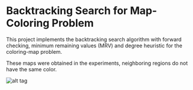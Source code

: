 # Backtracking Search for Map-Coloring Problem
This project implements the backtracking search algorithm with forward checking, minimum remaining values (MRV) and degree heuristic for the coloring-map problem.

These maps were obtained in the experiments, neighboring regions do not have the same color.


![alt tag](https://s31.postimg.org/cq2t4ajpn/Backtracking.png)
